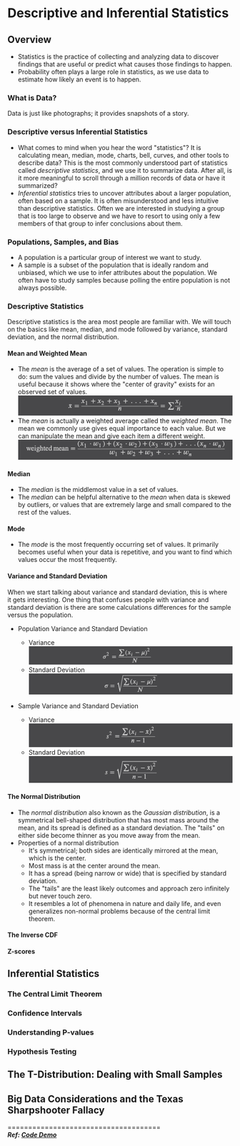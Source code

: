 # Descriptive and Inferential Statistics

## Overview

- Statistics is the practice of collecting and analyzing data to discover findings that are useful or predict what
  causes those findings to happen.
- Probability often plays a large role in statistics, as we use data to estimate how likely an event is to happen.

### What is Data?

Data is just like photographs; it provides snapshots of a story.

### Descriptive versus Inferential Statistics

- What comes to mind when you hear the word "statistics"? It is calculating mean, median, mode, charts, bell, curves,
  and other tools to describe data? This is the most commonly understood part of statistics called _descriptive
  statistics_, and we use it to summarize data. After all, is it more meaningful to scroll through a million records of
  data or have it summarized?
- _Inferential statistics_ tries to uncover attributes about a larger population, often based on a sample. It is often
  misunderstood and less intuitive than descriptive statistics. Often we are interested in studying a group that is too
  large to observe and we have to resort to using only a few members of that group to infer conclusions about them.

### Populations, Samples, and Bias

- A population is a particular group of interest we want to study.
- A sample is a subset of the population that is ideally random and unbiased, which we use to infer attributes about the
  population. We often have to study samples because polling the entire population is not always possible.

### Descriptive Statistics

Descriptive statistics is the area most people are familiar with. We will touch on the basics like mean, median, and
mode followed by variance, standard deviation, and the normal distribution.

#### Mean and Weighted Mean

- The _mean_ is the average of a set of values. The operation is simple to do: sum the values and divide by the number
  of
  values. The mean is useful because it shows where the "center of gravity" exists for an observed set of values.
  ![mean.png](resouces/mean.png)
- The _mean_ is actually a weighted average called the _weighted mean_. The mean we commonly use gives equal importance
  to each value. But we can manipulate the mean and give each item a different weight.
  ![weighted_mean.png](resouces/weighted_mean.png)

#### Median

- The _median_ is the middlemost value in a set of values.
- The _median_ can be helpful alternative to the _mean_ when data is skewed by outliers, or values that are extremely
  large and small compared to the rest of the values.

#### Mode

- The _mode_ is the most frequently occurring set of values. It primarily becomes useful when your data is repetitive,
  and you want to find which values occur the most frequently.

#### Variance and Standard Deviation

When we start talking about variance and standard deviation, this is where it gets interesting. One thing that
confuses people with variance and standard deviation is there are some calculations differences for the sample versus
the population.

- Population Variance and Standard Deviation

    - Variance
      ![population_variance.png](resouces/population_variance.png)
    - Standard Deviation
      ![population_standard_deviation.png](resouces/population_standard_deviation.png)

- Sample Variance and Standard Deviation

    - Variance
      ![sample_variance.png](resouces/sample_variance.png)
    - Standard Deviation
      ![sample_standard_deviation.png](resouces/sample_standard_deviation.png)

#### The Normal Distribution

- The _normal distribution_ also known as the _Gaussian distribution_, is a symmetrical bell-shaped distribution that
  has most mass around the mean, and its spread is defined as a standard deviation. The "tails" on either side become
  thinner as you move away from the mean.
- Properties of a normal distribution
    - It's symmetrical; both sides are identically mirrored at the mean, which is the center.
    - Most mass is at the center around the mean.
    - It has a spread (being narrow or wide) that is specified by standard deviation.
    - The "tails" are the least likely outcomes and approach zero infinitely but never touch zero.
    - It resembles a lot of phenomena in nature and daily life, and even generalizes non-normal problems because of the
      central limit theorem.

#### The Inverse CDF

#### Z-scores

## Inferential Statistics

### The Central Limit Theorem

### Confidence Intervals

### Understanding P-values

### Hypothesis Testing

## The T-Distribution: Dealing with Small Samples

## Big Data Considerations and the Texas Sharpshooter Fallacy

===================================== <br />
**_Ref: [Code Demo](chapter3.py)_**